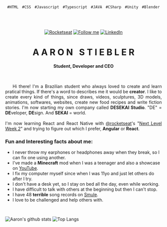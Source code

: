 <p align="center">
  <code>#HTML</code> &nbsp; <code>#CSS</code> &nbsp; <code>#Javascript</code> &nbsp; <code>#Typescript</code> &nbsp; <code>#JAVA</code> &nbsp; <code>#CSharp</code> &nbsp; <code>#Unity</code> &nbsp; <code>#Blender</code>
</p>
<br/>
<br/>
<br/>
<!-- Icons -->
<div align="center">
  <a href="https://app.rocketseat.com.br/me/aaron">
    <img alt="Rocketseat" src="https://img.shields.io/twitter/url?color=%23995599&label=Rocketseat&logo=rocketseat&logoColor=%23995599&style=flat-square&url=https%3A%2F%2Fapp.rocketseat.com.br%2Fme%2Faaron"></a>
  <!--a href="https://dev.to/euaaron" title="DEV Profile">
    <img src="https://d2fltix0v2e0sb.cloudfront.net/dev-badge.svg" alt="Aaron Stiebler C. da Silva's DEV Profile" height="22" width="50"></a-->
  <a href="https://github.com/euaaron" title="Follow Me">
    <img src="https://img.shields.io/github/followers/euaaron?label=GitHub&logo=github&logoColor=white&style=flat-square" alt="Follow me" /></a>
  <a href="https://www.linkedin.com/in/relbeits/" title="Linkedin Profile">
    <img alt="LinkedIn" src="https://img.shields.io/twitter/url?color=b&label=LinkedIn&logo=linkedin&style=flat-square&url=https%3A%2F%2Ftwitter.com%2Frelbeits_"></a>
</div>
<!-- Title -->
<div align="center">
  <h1 align="center">A A R O N &nbsp; S T I E B L E R</h1>
  <b>Student, Developer and CEO</b>
</div>
<br/>
<br/>
<!-- Main Content -->
<p align="justify">
  &nbsp;&nbsp;&nbsp;&nbsp;Hi there! I'm a Brazilian student who always loved to create and learn pratical things. If there's a word to describes me it would be <b>creator</b>. I like to create every kind of things, since draws, videos, sculptures, 3D models, animations, softwares, websites, create new food recipes and write fiction stories. I'm now starting my own company called <b>DESEKAI Studio</b>. "DE" = <b>DE</b>veloper, <b>DE</b>sign. And <b>SEKAI</b> = world.<br/>
  <br/>
  I'm now learning React and React Native with <a href="https://github.com/rocketseat">@rocketseat</a>'s "<a href="https://nextlevelweek.com/">Next Level Week 2</a>" and trying to figure out which I prefer, <b>Angular</b> or <b>React</b>.
</p>
<h3>Fun and Interesting facts about me:</h3>
<ul>
  <li>I never throw my earphones or headphones away when they break, so I can fix one using another.</li>
  <li>I've made a <b>Minecraft</b> mod when I was a teenager and also a showcase on <a href="https://www.youtube.com/watch?v=bGlQ9oIFqCk">YouTube</a>.</li>
  <li>I fix my computer myself since when I was 11yo and just let others do after I try.</li>
  <li>I don't have a desk yet, so I stay on bed all the day, even while working.</li>
  <li>I have difficult to talk with others at the beginning but then I can't stop.</li>
  <li>I have 48 <b>terrible</b> song records on <a href="https://www.smule.com/relbeits">Smule</a>.</li>
  <li>I love to be challenged and help others with.</li>
</ul>
<br/>

![Aaron's github stats](https://github-readme-stats.vercel.app/api?username=euaaron&show_icons=true&theme=dracula) ![Top Langs](https://github-readme-stats.vercel.app/api/top-langs/?username=euaaron&layout=compact&theme=dracula)

<!--
<img src="https://i.imgur.com/yECFhE2.png" width="100%" />
<img alt="GitHub Package.json Version" src="https://img.shields.io/github/package-json/v/desekai/desekai.github.io" />
<a href="https://app.pluralsight.com/profile/euaaron"><img width="32px" alt="Pluralsight" src="https://i.imgur.com/jZBBBWw.jpg"></a>
  <a href="https://www.sololearn.com/Profile/3510236"><img width="32px" alt="Sololearn" src="https://i.imgur.com/JYQPHyj.jpg"></a>
  <a href="https://connect.unity.com/u/aaron-stiebler">
  <img width="32px" alt="Unity Connect" src="https://i.imgur.com/akh848u.jpg">
</a>
<a href="https://steamcommunity.com/id/relbeits_/">
  <img width="32px" alt="Steam" src="https://i.imgur.com/lN9wLrE.jpg">
</a>
<a href="https://stackoverflow.com/users/9829198/relbeits?tab=profile">
    <img width="32px" alt="Stackoverflow" src="https://i.imgur.com/gZxmnyn.jpg">
  </a>
Here some emojis:
- 🔭 - 🌱 - 👯 - 🤔 - 💬 - 📫 - 😄 - ⚡
- 🖖 - 📚 - 🦏 - 🤝 - 🥰 - 👋
-->
